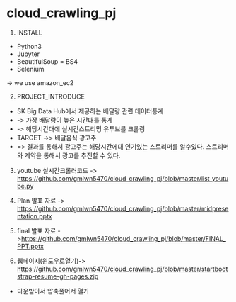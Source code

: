 # cloud_crawling_pj

1. INSTALL
 - Python3
 - Jupyter
 - BeautifulSoup = BS4
 - Selenium
 
 -> we use amazon_ec2
 
2. PROJECT_INTRODUCE
 - SK Big Data Hub에서 제공하는 배달량 관련 데이터통계
 - -> 가장 배달량이 높은 시간대를 통계
 - -> 해당시간대에 실시간스트리밍 유투브를 크롤링
 - TARGET ->> 배달음식 광고주
 - => 결과를 통해서 광고주는 해당시간에대 인기있는 스트리머를 알수있다.
스트리머와 계약을 통해서 광고를 추진할 수 있다.
   
3. youtube 실시간크롤러코드 -> https://github.com/gmlwn5470/cloud_crawling_pj/blob/master/list_youtube.py

4. Plan 발표 자료 -> https://github.com/gmlwn5470/cloud_crawling_pj/blob/master/midpresentation.pptx
5. final 발표 자료 ->https://github.com/gmlwn5470/cloud_crawling_pj/blob/master/FINAL_PPT.pptx
6. 웹페이지(윈도우로열기)-> https://github.com/gmlwn5470/cloud_crawling_pj/blob/master/startbootstrap-resume-gh-pages.zip
 - 다운받아서 압축풀어서 열기
